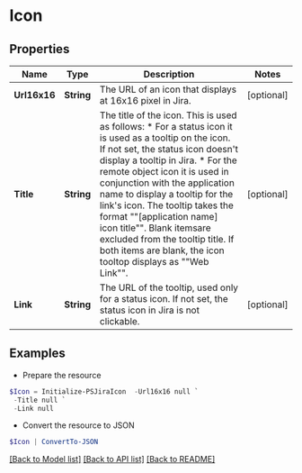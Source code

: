 # Icon
## Properties

Name | Type | Description | Notes
------------ | ------------- | ------------- | -------------
**Url16x16** | **String** | The URL of an icon that displays at 16x16 pixel in Jira. | [optional] 
**Title** | **String** | The title of the icon. This is used as follows:   *  For a status icon it is used as a tooltip on the icon. If not set, the status icon doesn&#39;t display a tooltip in Jira.  *  For the remote object icon it is used in conjunction with the application name to display a tooltip for the link&#39;s icon. The tooltip takes the format &quot;&quot;\[application name\] icon title&quot;&quot;. Blank itemsare excluded from the tooltip title. If both items are blank, the icon tooltop displays as &quot;&quot;Web Link&quot;&quot;. | [optional] 
**Link** | **String** | The URL of the tooltip, used only for a status icon. If not set, the status icon in Jira is not clickable. | [optional] 

## Examples

- Prepare the resource
```powershell
$Icon = Initialize-PSJiraIcon  -Url16x16 null `
 -Title null `
 -Link null
```

- Convert the resource to JSON
```powershell
$Icon | ConvertTo-JSON
```

[[Back to Model list]](../README.md#documentation-for-models) [[Back to API list]](../README.md#documentation-for-api-endpoints) [[Back to README]](../README.md)

